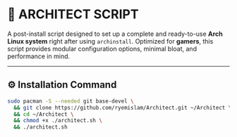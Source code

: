# 🚀 ARCHITECT SCRIPT

A post-install script designed to set up a complete and ready-to-use **Arch Linux system** right after using `archinstall`. Optimized for **gamers**, this script provides modular configuration options, minimal bloat, and performance in mind.

---

## ⚙️ Installation Command

```bash
sudo pacman -S --needed git base-devel \
  && git clone https://github.com/ryemislam/Architect.git ~/Architect \
  && cd ~/Architect \
  && chmod +x ./architect.sh \
  && ./architect.sh
```
